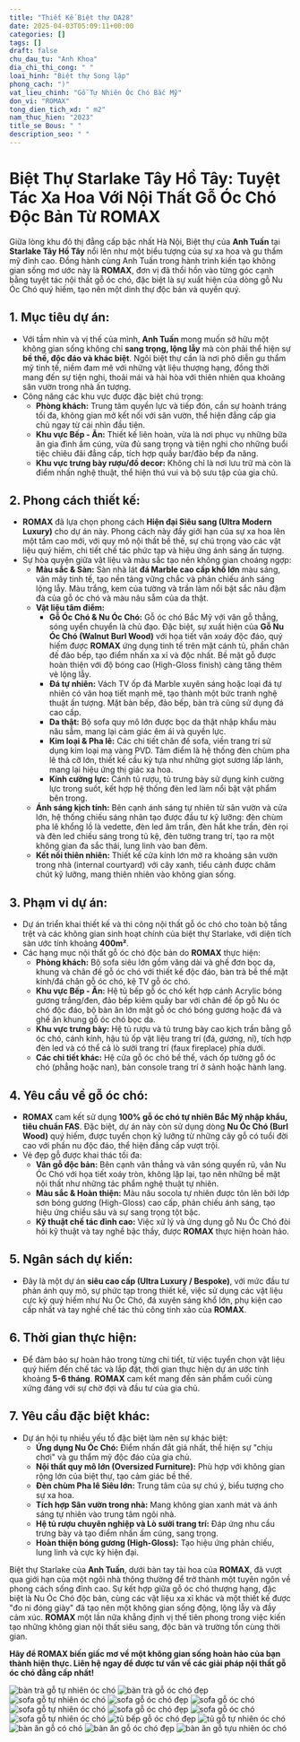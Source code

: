 ```yaml
---
title: "Thiết Kế Biệt thự DA28"
date: 2025-04-03T05:09:11+00:00
categories: []
tags: []
draft: false
chu_dau_tu: "Anh Khoa"
dia_chi_thi_cong: " "
loai_hinh: "Biệt thự Song lập"
phong_cach: ")"
vat_lieu_chinh: "Gỗ Tự Nhiên Óc Chó Bắc Mỹ"
don_vi: "ROMAX"
tong_dien_tich_xd: " m2"
nam_thuc_hien: "2023"
title_se Bous: " "
description_seo: " "
---
```

# Biệt Thự Starlake Tây Hồ Tây: Tuyệt Tác Xa Hoa Với Nội Thất Gỗ Óc Chó Độc Bản Từ ROMAX

Giữa lòng khu đô thị đẳng cấp bậc nhất Hà Nội, Biệt thự của **Anh Tuấn** tại **Starlake Tây Hồ Tây** nổi lên như một biểu tượng của sự xa hoa và gu thẩm mỹ đỉnh cao. Đồng hành cùng Anh Tuấn trong hành trình kiến tạo không gian sống mơ ước này là **ROMAX**, đơn vị đã thổi hồn vào từng góc cạnh bằng tuyệt tác nội thất gỗ óc chó, đặc biệt là sự xuất hiện của dòng gỗ Nu Óc Chó quý hiếm, tạo nên một dinh thự độc bản và quyền quý.

## 1. Mục tiêu dự án:

* Với tầm nhìn và vị thế của mình, **Anh Tuấn** mong muốn sở hữu một không gian sống không chỉ **sang trọng, lộng lẫy** mà còn phải thể hiện sự **bề thế, độc đáo và khác biệt**. Ngôi biệt thự cần là nơi phô diễn gu thẩm mỹ tinh tế, niềm đam mê với những vật liệu thượng hạng, đồng thời mang đến sự tiện nghi, thoải mái và hài hòa với thiên nhiên qua khoảng sân vườn trong nhà ấn tượng.
* Công năng các khu vực được đặc biệt chú trọng:
  + **Phòng khách:** Trung tâm quyền lực và tiếp đón, cần sự hoành tráng tối đa, không gian mở kết nối với sân vườn, thể hiện đẳng cấp gia chủ ngay từ cái nhìn đầu tiên.
  + **Khu vực Bếp - Ăn:** Thiết kế liên hoàn, vừa là nơi phục vụ những bữa ăn gia đình ấm cúng, vừa đủ sang trọng và tiện nghi cho những buổi tiệc chiêu đãi đẳng cấp, tích hợp quầy bar/đảo bếp đa năng.
  + **Khu vực trưng bày rượu/đồ decor:** Không chỉ là nơi lưu trữ mà còn là điểm nhấn nghệ thuật, thể hiện thú vui và bộ sưu tập của gia chủ.

## 2. Phong cách thiết kế:

* **ROMAX** đã lựa chọn phong cách **Hiện đại Siêu sang (Ultra Modern Luxury)** cho dự án này. Phong cách này đẩy giới hạn của sự xa hoa lên một tầm cao mới, với quy mô nội thất bề thế, sự chú trọng vào các vật liệu quý hiếm, chi tiết chế tác phức tạp và hiệu ứng ánh sáng ấn tượng.
* Sự hòa quyện giữa vật liệu và màu sắc tạo nên không gian choáng ngợp:
  + **Màu sắc & Sàn:** Sàn nhà lát **đá Marble cao cấp khổ lớn** màu sáng, vân mây tinh tế, tạo nền tảng vững chắc và phản chiếu ánh sáng lộng lẫy. Màu trắng, kem của tường và trần làm nổi bật sắc nâu đậm đà của gỗ óc chó và màu nâu sẫm của da thật.
  + **Vật liệu tâm điểm:**
    - **Gỗ Óc Chó & Nu Óc Chó:** Gỗ óc chó Bắc Mỹ với vân gỗ thẳng, sóng uyển chuyển là chủ đạo. Đặc biệt, sự xuất hiện của **Gỗ Nu Óc Chó (Walnut Burl Wood)** với họa tiết vân xoáy độc đáo, quý hiếm được **ROMAX** ứng dụng tinh tế trên mặt cánh tủ, phần chân đế đảo bếp, tạo điểm nhấn xa xỉ và độc nhất. Bề mặt gỗ được hoàn thiện với độ bóng cao (High-Gloss finish) càng tăng thêm vẻ lộng lẫy.
    - **Đá tự nhiên:** Vách TV ốp đá Marble xuyên sáng hoặc loại đá tự nhiên có vân hoạ tiết mạnh mẽ, tạo thành một bức tranh nghệ thuật ấn tượng. Mặt bàn bếp, đảo bếp, bàn trà cũng sử dụng đá cao cấp.
    - **Da thật:** Bộ sofa quy mô lớn được bọc da thật nhập khẩu màu nâu sẫm, mang lại cảm giác êm ái và quyền lực.
    - **Kim loại & Pha lê:** Các chi tiết chân đế sofa, viền trang trí sử dụng kim loại mạ vàng PVD. Tâm điểm là hệ thống đèn chùm pha lê thả cỡ lớn, thiết kế cầu kỳ tựa như những giọt sương lấp lánh, mang lại hiệu ứng thị giác xa hoa.
    - **Kính cường lực:** Cánh tủ rượu, tủ trưng bày sử dụng kính cường lực trong suốt, kết hợp hệ thống đèn led làm nổi bật vật phẩm bên trong.
  + **Ánh sáng kịch tính:** Bên cạnh ánh sáng tự nhiên từ sân vườn và cửa lớn, hệ thống chiếu sáng nhân tạo được đầu tư kỹ lưỡng: đèn chùm pha lê khổng lồ là vedette, đèn led âm trần, đèn hắt khe trần, đèn rọi và đèn led chiếu sáng trong tủ kệ, đèn tường trang trí, tạo ra một không gian đa sắc thái, lung linh vào ban đêm.
  + **Kết nối thiên nhiên:** Thiết kế cửa kính lớn mở ra khoảng sân vườn trong nhà (internal courtyard) với cây xanh, tiểu cảnh được chăm chút kỹ lưỡng, mang thiên nhiên vào không gian sống.

## 3. Phạm vi dự án:

* Dự án triển khai thiết kế và thi công nội thất gỗ óc chó cho toàn bộ tầng trệt và các không gian sinh hoạt chính của biệt thự Starlake, với diện tích sàn ước tính khoảng **400m²**.
* Các hạng mục nội thất gỗ óc chó độc bản do **ROMAX** thực hiện:
  + **Phòng khách:** Bộ sofa siêu lớn gồm văng dài và ghế đơn bọc da, khung và chân đế gỗ óc chó với thiết kế độc đáo, bàn trà bề thế mặt kính/đá chân gỗ óc chó, kệ TV gỗ óc chó.
  + **Khu vực Bếp - Ăn:** Hệ tủ bếp gỗ óc chó kết hợp cánh Acrylic bóng gương trắng/đen, đảo bếp kiêm quầy bar với chân đế ốp gỗ Nu óc chó độc đáo, bộ bàn ăn lớn mặt gỗ óc chó bóng gương hoặc đá và ghế ăn khung gỗ óc chó bọc da.
  + **Khu vực trưng bày:** Hệ tủ rượu và tủ trưng bày cao kịch trần bằng gỗ óc chó, cánh kính, hậu tủ ốp vật liệu trang trí (đá, gương, nỉ), tích hợp đèn led và có thể cả lò sưởi trang trí (faux fireplace) phía dưới.
  + **Các chi tiết khác:** Hệ cửa gỗ óc chó bề thế, vách ốp tường gỗ óc chó (phẳng hoặc nan), bàn console trang trí ở sảnh hoặc hành lang.

## 4. Yêu cầu về gỗ óc chó:

* **ROMAX** cam kết sử dụng **100% gỗ óc chó tự nhiên Bắc Mỹ nhập khẩu, tiêu chuẩn FAS**. Đặc biệt, dự án này còn sử dụng dòng **Nu Óc Chó (Burl Wood)** quý hiếm, được tuyển chọn kỹ lưỡng từ những cây gỗ có tuổi đời cao với phần nu độc đáo, thể hiện đẳng cấp vượt trội.
* Vẻ đẹp gỗ được khai thác tối đa:
  + **Vân gỗ độc bản:** Bên cạnh vân thẳng và vân sóng quyến rũ, vân Nu Óc Chó với họa tiết xoáy tròn, không lặp lại, tạo nên những bề mặt nội thất như những tác phẩm nghệ thuật tự nhiên.
  + **Màu sắc & Hoàn thiện:** Màu nâu socola tự nhiên được tôn lên bởi lớp sơn bóng gương (High-Gloss) cao cấp, phản chiếu ánh sáng, tạo hiệu ứng chiều sâu và sự sang trọng tột bậc.
  + **Kỹ thuật chế tác đỉnh cao:** Việc xử lý và ứng dụng gỗ Nu Óc Chó đòi hỏi kỹ thuật và tay nghề bậc thầy, được **ROMAX** thực hiện hoàn hảo.

## 5. Ngân sách dự kiến:

* Đây là một dự án **siêu cao cấp (Ultra Luxury / Bespoke)**, với mức đầu tư phản ánh quy mô, sự phức tạp trong thiết kế, việc sử dụng các vật liệu cực kỳ quý hiếm như Nu Óc Chó, đá xuyên sáng khổ lớn, phụ kiện cao cấp nhất và tay nghề chế tác thủ công tinh xảo của **ROMAX**.

## 6. Thời gian thực hiện:

* Để đảm bảo sự hoàn hảo trong từng chi tiết, từ việc tuyển chọn vật liệu quý hiếm đến chế tác và lắp đặt, thời gian thực hiện dự án ước tính khoảng **5-6 tháng**. **ROMAX** cam kết mang đến sản phẩm cuối cùng xứng đáng với sự chờ đợi và đầu tư của gia chủ.

## 7. Yêu cầu đặc biệt khác:

* Dự án hội tụ nhiều yếu tố đặc biệt làm nên sự khác biệt:
  + **Ứng dụng Nu Óc Chó:** Điểm nhấn đắt giá nhất, thể hiện sự "chịu chơi" và gu thẩm mỹ độc đáo của gia chủ.
  + **Nội thất quy mô lớn (Oversized Furniture):** Phù hợp với không gian rộng lớn của biệt thự, tạo cảm giác bề thế.
  + **Đèn chùm Pha lê Siêu lớn:** Trung tâm của sự chú ý, biểu tượng cho sự xa hoa.
  + **Tích hợp Sân vườn trong nhà:** Mang không gian xanh mát và ánh sáng tự nhiên vào trung tâm ngôi nhà.
  + **Hệ tủ rượu chuyên nghiệp và Lò sưởi trang trí:** Đáp ứng nhu cầu trưng bày và tạo điểm nhấn ấm cúng, sang trọng.
  + **Hoàn thiện bóng gương (High-Gloss):** Tạo hiệu ứng phản chiếu, lung linh và cực kỳ hiện đại.

Biệt thự Starlake của **Anh Tuấn**, dưới bàn tay tài hoa của **ROMAX**, đã vượt qua giới hạn của một ngôi nhà thông thường để trở thành một tuyên ngôn về phong cách sống đỉnh cao. Sự kết hợp giữa gỗ óc chó thượng hạng, đặc biệt là Nu Óc Chó độc bản, cùng các vật liệu xa xỉ khác và một thiết kế được "đo ni đóng giày" đã tạo nên một không gian sống động, lộng lẫy và đầy cảm xúc. **ROMAX** một lần nữa khẳng định vị thế tiên phong trong việc kiến tạo những không gian nội thất siêu sang, độc bản và trường tồn cùng thời gian.

**Hãy để ROMAX biến giấc mơ về một không gian sống hoàn hảo của bạn thành hiện thực. Liên hệ ngay để được tư vấn về các giải pháp nội thất gỗ óc chó đẳng cấp nhất!**

![bàn trà gỗ tự nhiên óc chó](/img/ban-tra/bt28/ban-tra-go-oc-cho-bt28-2.webp)
![bàn trà gỗ óc chó đẹp](/img/ban-tra/bt28/ban-tra-go-oc-cho-bt28-1.webp)
![sofa gỗ tự nhiên óc chó](/img/sofa/sf28/sofa-go-oc-cho-sf28-2.webp)
![sofa gỗ óc chó đẹp](/img/sofa/sf28/sofa-go-oc-cho-sf28-1.webp)
![sofa gỗ óc chó](/img/sofa/sf28/sofa-go-oc-cho-sf28-7.webp)
![sofa gỗ tự nhiên óc chó](/img/sofa/sf28/sofa-go-oc-cho-sf28-6.webp)
![sofa gỗ óc chó đẹp](/img/sofa/sf28/sofa-go-oc-cho-sf28-5.webp)
![sofa gỗ óc chó](/img/sofa/sf28/sofa-go-oc-cho-sf28-4.webp)
![sofa gỗ tự nhiên óc chó](/img/sofa/sf28/sofa-go-oc-cho-sf28-3.webp)
![tủ bếp gỗ óc chó đẹp](/img/tu-bep/tb28/tu-bep-go-oc-cho-tb28-2.webp)
![tủ gỗ tự nhiên óc chó](/img/tu-bep/tb28/tu-bep-go-oc-cho-tb28-1.webp)
![bàn ăn gỗ có chó](/img/ban-an/ba28/ban-an-go-oc-cho-ba28-2.webp)
![bàn ăn gỗ óc chó đẹp](/img/ban-an/ba28/ban-an-go-oc-cho-ba28-3.webp)
![bàn ăn gỗ tựu nhiên óc chó](/img/ban-an/ba28/ban-an-go-oc-cho-ba28-1.webp)